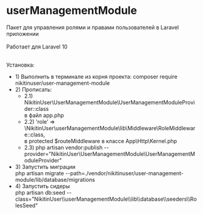# userManagementModule
Пакет для управления ролями и правами пользователей в Laravel приложении <br><br>
Работает для Laravel 10<br><br>

Установка:<br>

<ul>
<li>1) Выполнить в терминале из корня проекта: composer require nikitinuser/user-management-module</li>

<li> 2) Прописать:
    <ul>
        <li>
            2.1) NikitinUser\UserManagementModule\UserManagementModuleProvider::class<br>
            в файл app.php
        </li>
        <li>
            2.2) 'role' => \NikitinUser\userManagementModule\lib\Middleware\RoleMiddleware::class,<br>
            в protected $routeMiddleware в классе App\Http\Kernel.php
        </li>
        <li>
            2.3) php artisan vendor:publish --provider="NikitinUser\UserManagementModule\UserManagementModuleProvider"
        </li>
    </ul>
</li>

<li>
    3) Запустить миграции<br>
    php artisan migrate --path=./vendor/nikitinuser/user-management-module/lib/database/migrations
</li>

<li>
    4) Запустить сидеры<br>
    php artisan db:seed --class="NikitinUser\\userManagementModule\\lib\\database\\seeders\\RolesSeed"
</li>
</ul>
